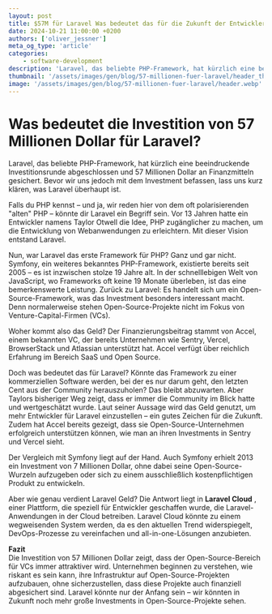 ```yaml
---
layout: post
title: $57M für Laravel Was bedeutet das für die Zukunft der Entwickler-Community?
date: 2024-10-21 11:00:00 +0200
authors: ['oliver_jessner']
meta_og_type: 'article'
categories:
    - software-development
description: 'Laravel, das beliebte PHP-Framework, hat kürzlich eine beeindruckende Finanzierungsrunde abgeschlossen. Doch was bedeutet das für die Zukunft der Open-Source-Community? Wird Laravel jetzt kommerziell oder bleibt es seiner Philosophie treu? '
thumbnail: '/assets/images/gen/blog/57-millionen-fuer-laravel/header_thumbnail.webp'
image: '/assets/images/gen/blog/57-millionen-fuer-laravel/header.webp'
---
```


# Was bedeutet die Investition von 57 Millionen Dollar für Laravel?

Laravel, das beliebte PHP-Framework, hat kürzlich eine beeindruckende Investitionsrunde abgeschlossen und 57 Millionen Dollar an Finanzmitteln gesichert. Bevor wir uns jedoch mit dem Investment befassen, lass uns kurz klären, was Laravel überhaupt ist.

Falls du PHP kennst – und ja, wir reden hier von dem oft polarisierenden "alten" PHP – könnte dir Laravel ein Begriff sein. Vor 13 Jahren hatte ein Entwickler namens Taylor Otwell die Idee, PHP zugänglicher zu machen, um die Entwicklung von Webanwendungen zu erleichtern. Mit dieser Vision entstand Laravel.

Nun, war Laravel das erste Framework für PHP? Ganz und gar nicht. Symfony, ein weiteres bekanntes PHP-Framework, existierte bereits seit 2005 – es ist inzwischen stolze 19 Jahre alt. In der schnelllebigen Welt von JavaScript, wo Frameworks oft keine 19 Monate überleben, ist das eine bemerkenswerte Leistung. Zurück zu Laravel: Es handelt sich um ein Open-Source-Framework, was das Investment besonders interessant macht. Denn normalerweise stehen Open-Source-Projekte nicht im Fokus von Venture-Capital-Firmen (VCs).

Woher kommt also das Geld? Der Finanzierungsbeitrag stammt von Accel, einem bekannten VC, der bereits Unternehmen wie Sentry, Vercel, BrowserStack und Atlassian unterstützt hat. Accel verfügt über reichlich Erfahrung im Bereich SaaS und Open Source.

Doch was bedeutet das für Laravel? Könnte das Framework zu einer kommerziellen Software werden, bei der es nur darum geht, den letzten Cent aus der Community herauszuholen? Das bleibt abzuwarten. Aber Taylors bisheriger Weg zeigt, dass er immer die Community im Blick hatte und wertgeschätzt wurde. Laut seiner Aussage wird das Geld genutzt, um mehr Entwickler für Laravel einzustellen – ein gutes Zeichen für die Zukunft. Zudem hat Accel bereits gezeigt, dass sie Open-Source-Unternehmen erfolgreich unterstützen können, wie man an ihren Investments in Sentry und Vercel sieht.

Der Vergleich mit Symfony liegt auf der Hand. Auch Symfony erhielt 2013 ein Investment von 7 Millionen Dollar, ohne dabei seine Open-Source-Wurzeln aufzugeben oder sich zu einem ausschließlich kostenpflichtigen Produkt zu entwickeln.

Aber wie genau verdient Laravel Geld? Die Antwort liegt in **Laravel Cloud** , einer Plattform, die speziell für Entwickler geschaffen wurde, die Laravel-Anwendungen in der Cloud betreiben. Laravel Cloud könnte zu einem wegweisenden System werden, da es den aktuellen Trend widerspiegelt, DevOps-Prozesse zu vereinfachen und all-in-one-Lösungen anzubieten.

**Fazit**  
Die Investition von 57 Millionen Dollar zeigt, dass der Open-Source-Bereich für VCs immer attraktiver wird. Unternehmen beginnen zu verstehen, wie riskant es sein kann, ihre Infrastruktur auf Open-Source-Projekten aufzubauen, ohne sicherzustellen, dass diese Projekte auch finanziell abgesichert sind. Laravel könnte nur der Anfang sein – wir könnten in Zukunft noch mehr große Investments in Open-Source-Projekte sehen.
